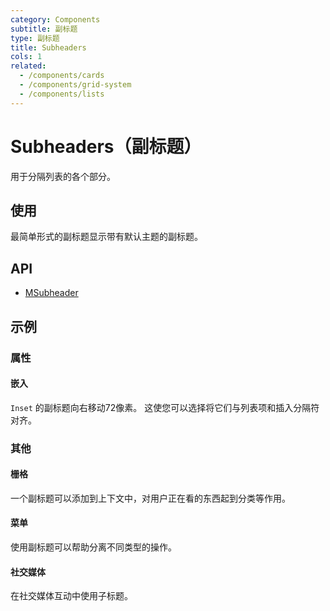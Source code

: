 ```yaml
---
category: Components
subtitle: 副标题
type: 副标题
title: Subheaders
cols: 1
related:
  - /components/cards
  - /components/grid-system
  - /components/lists
---
```


# Subheaders（副标题）

用于分隔列表的各个部分。

## 使用

最简单形式的副标题显示带有默认主题的副标题。

<subheaders-usage></subheaders-usage>

## API

- [MSubheader](/api/MSubheader)

## 示例

### 属性

#### 嵌入

`Inset` 的副标题向右移动72像素。 这使您可以选择将它们与列表项和插入分隔符对齐。

<example file="" />

### 其他

#### 栅格

一个副标题可以添加到上下文中，对用户正在看的东西起到分类等作用。

<example file="" />

#### 菜单

使用副标题可以帮助分离不同类型的操作。

<example file="" />

#### 社交媒体

在社交媒体互动中使用子标题。

<example file="" />